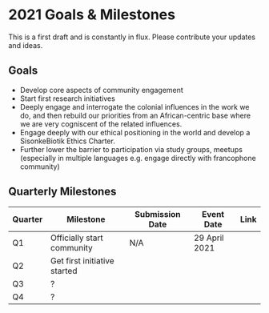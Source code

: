 
# 2021 Goals & Milestones
This is a first draft and is constantly in flux. Please contribute your updates and ideas. 

## Goals
- Develop core aspects of community engagement 
- Start first research initiatives 
- Deeply engage and interrogate the colonial influences in the work we do, and then rebuild our priorities from an African-centric base where we are very cogniscent of the related influences. 
- Engage deeply with our ethical positioning in the world and develop a SisonkeBiotik Ethics Charter.
- Further lower the barrier to participation via study groups, meetups (especially in multiple languages e.g. engage directly with francophone community)
  

## Quarterly Milestones
| Quarter | Milestone                   | Submission Date | Event Date    | Link |
|---------|-----------------------------|-----------------|---------------|------|
| Q1      | Officially start community   | N/A             | 29 April 2021 |      |
| Q2      | Get first initiative started |                 |               |      |
| Q3      | ?                           |                 |               |      |
| Q4      | ?                           |                 |               |      |

